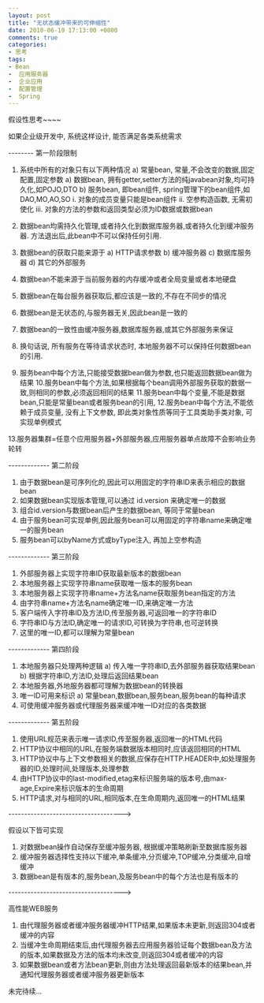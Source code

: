 ```yaml
---
layout: post
title: "无状态缓冲带来的可伸缩性"
date: 2010-06-19 17:13:00 +0800
comments: true
categories:
- 思考
tags:
- Bean
-  应用服务器
-  企业应用
-  配置管理
-  Spring
---
```


假设性思考~~~~

如果企业级开发中, 系统这样设计, 能否满足各类系统需求

--------  第一阶段限制

1. 系统中所有的对象只有以下两种情况
     a) 常量bean, 常量,不会改变的数据,固定配置,固定参数
     a) 数据bean, 拥有getter,setter方法的纯javabean对象,均可持久化,如POJO,DTO
     b) 服务bean, 即bean组件, spring管理下的bean组件,如DAO,MO,AO,SO
           i.   对象的成员变量只能是bean组件
           ii.  空参构造函数, 无需初使化
           iii. 对象的方法的参数和返回类型必须为ID数据或数据bean
2. 数据bean均需持久化管理,或者持久化到数据库服务器,或者持久化到缓冲服务器. 方法退出后,此bean中不可以保持任何引用.
3. 数据bean的获取只能来源于
     a) HTTP请求参数
     b) 缓冲服务器
     c) 数据库服务器
     d) 其它的外部服务
4. 数据bean不能来源于当前服务器的内存缓冲或者全局变量或者本地硬盘
5. 数据bean在每台服务器获取后,都应该是一致的,不存在不同步的情况
6. 数据bean是无状态的,与服务器无关,因此bean是一致的
7. 数据bean的一致性由缓冲服务器,数据库服务器,或其它外部服务来保证
8. 换句话说, 所有服务在等待请求状态时, 本地服务器不可以保持任何数据bean的引用. 


9. 服务bean中每个方法,只能接受数据bean做为参数,也只能返回数据bean做为结果
10.服务bean中每个方法,如果根据每个bean调用外部服务获取的数据一致,则相同的参数,必须返回相同的结果
11.服务bean中每个变量,不能是数据bean,只能是常量bean或者服务bean的引用,
12.服务bean中每个方法,不能依赖于成员变量, 没有上下文参数, 即此类对象性质等同于工具类助手类对象, 可实现单例模式

13.服务器集群=任意个应用服务器+外部服务器,应用服务器单点故障不会影响业务轮转

-------------   第二阶段


1. 由于数据bean是可序列化的,因此可以用固定的字符串ID来表示相应的数据bean
2. 如果数据bean实现版本管理,可以通过 id.version 来确定唯一的数据
3. 组合id.version与数据bean后产生的数据bean, 等同于常量bean
4. 由于服务bean可实现单例,因此服务bean可以用固定的字符串name来确定唯一的服务bean
5. 服务bean可以byName方式或byType注入, 再加上空参构造


-------------   第三阶段

1. 外部服务器上实现字符串ID获取最新版本的数据bean
2. 本地服务器上实现字符串name获取唯一版本的服务bean
3. 本地服务器上实现字符串name+方法名name获取服务bean指定的方法
4. 由字符串name+方法名name确定唯一ID,来确定唯一方法
5. 客户端传入字符串ID及方法ID,传至服务器,可返回唯一的字符串ID
6. 字符串ID与方法ID,确定唯一的请求ID,可转换为字符串,也可逆转换
7. 这里的唯一ID,都可以理解为常量bean


-------------  第四阶段

1. 本地服务器只处理两种逻辑
     a) 传入唯一字符串ID,去外部服务器获取结果bean
     b) 根据字符串ID,方法ID,处理后返回结果bean
2. 本地服务器,外地服务器都可理解为数据bean的转换器
3. 唯一ID可用来标识
     a) 常量bean,数据bean,服务bean,服务bean的每种请求
4. 可使用缓冲服务器或代理服务器来缓冲唯一ID对应的各类数据



-------------  第五阶段

1. 使用URL规范来表示唯一请求ID,传至服务器,返回唯一的HTML代码
2. HTTP协议中相同的URL,在服务端数据版本相同时,应该返回相同的HTML
3. HTTP协议中与上下文参数相关的数据,应保存在HTTP.HEADER中,如处理服务器的ID,处理时间,处理版本,处理参数
4. 由HTTP协议中的last-modified,etag来标识服务端的版本号,由max-age,Expire来标识版本的生命周期
5. HTTP请求,对与相同的URL,相同版本,在生命周期内,返回唯一的HTML结果



------------------------------------>

假设以下皆可实现
1. 对数据bean操作自动保存至缓冲服务器, 根据缓冲策略刷新至数据库服务器
2. 缓冲服务器选择性支持以下缓冲,单条缓冲,分页缓冲,TOP缓冲,分类缓冲,自增缓冲
3. 数据bean是有版本的,服务bean,及服务bean中的每个方法也是有版本的



------------------------------------>

高性能WEB服务

1. 由代理服务器或者缓冲服务器缓冲HTTP结果,如果版本未更新,则返回304或者缓冲的内容
2. 当缓冲生命周期结束后,由代理服务器去应用服务器验证每个数据bean及方法的版本,如果数据及方法的版本均未改变,则返回304或者缓冲的内容
3. 如果数据bean或者方法bean更新,则由方法处理返回最新版本的结果bean,并通知代理服务器或者缓冲服务器更新版本



未完待续... 








